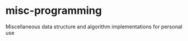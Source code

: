 misc-programming
================

Miscellaneous data structure and algorithm implementations for personal use
